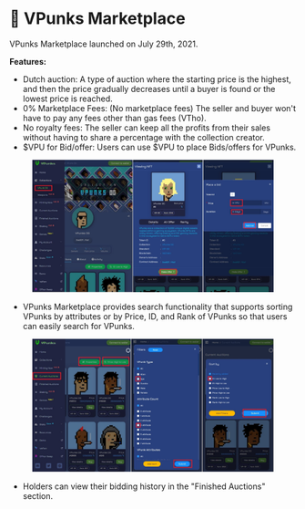 # 🛒 VPunks Marketplace

VPunks Marketplace launched on July 29th, 2021.

**Features:**

* Dutch auction: A type of auction where the starting price is the highest, and then the price gradually decreases until a buyer is found or the lowest price is reached.
* 0% Marketplace Fees: (No marketplace fees) The seller and buyer won't have to pay any fees other than gas fees (VTho).
* No royalty fees: The seller can keep all the profits from their sales without having to share a percentage with the collection creator.
* $VPU for Bid/offer: Users can use $VPU to place Bids/offers for VPunks.

<figure><img src="../../.gitbook/assets/image (7).png" alt=""><figcaption></figcaption></figure>

* VPunks Marketplace provides search functionality that supports sorting VPunks by attributes or by Price, ID, and Rank of VPunks so that users can easily search for VPunks.

<figure><img src="../../.gitbook/assets/image (1).png" alt=""><figcaption></figcaption></figure>

* Holders can view their bidding history in the "Finished Auctions" section.

<figure><img src="https://lh6.googleusercontent.com/gd8KyLQD-H8S6efwvfGIazRiE1ovMTh-94GZrBSmWkrgKIkQiRBWDBxxHQonrfk6ptHCA_JxDAgSI8RZR9_JquEtkuxZE2MYLfSozZ1IE1roniz8eFYVNpGsO2w3mNn0b-4faysBYgZXvgpJb2tgRm0" alt=""><figcaption></figcaption></figure>

